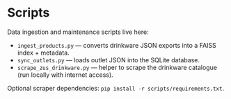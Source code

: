 # Scripts

Data ingestion and maintenance scripts live here:

- `ingest_products.py` — converts drinkware JSON exports into a FAISS index + metadata.
- `sync_outlets.py` — loads outlet JSON into the SQLite database.
- `scrape_zus_drinkware.py` — helper to scrape the drinkware catalogue (run locally with internet access).

Optional scraper dependencies: `pip install -r scripts/requirements.txt`.
